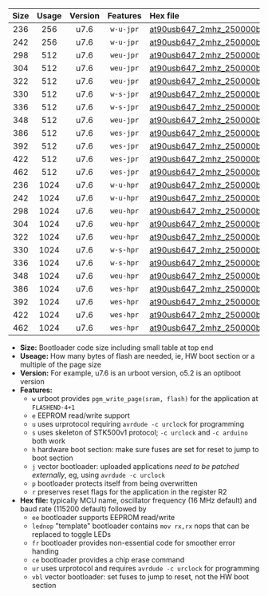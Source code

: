 |Size|Usage|Version|Features|Hex file|
|:-:|:-:|:-:|:-:|:--|
|236|256|u7.6|`w-u-jpr`|[at90usb647_2mhz_250000bps_ur_vbl.hex](https://raw.githubusercontent.com/stefanrueger/urboot/main/at90usb647_2mhz_250000bps_ur_vbl.hex)|
|242|256|u7.6|`w-u-jpr`|[at90usb647_2mhz_250000bps_lednop_ur_vbl.hex](https://raw.githubusercontent.com/stefanrueger/urboot/main/at90usb647_2mhz_250000bps_lednop_ur_vbl.hex)|
|298|512|u7.6|`weu-jpr`|[at90usb647_2mhz_250000bps_ee_ur_vbl.hex](https://raw.githubusercontent.com/stefanrueger/urboot/main/at90usb647_2mhz_250000bps_ee_ur_vbl.hex)|
|304|512|u7.6|`weu-jpr`|[at90usb647_2mhz_250000bps_ee_lednop_ur_vbl.hex](https://raw.githubusercontent.com/stefanrueger/urboot/main/at90usb647_2mhz_250000bps_ee_lednop_ur_vbl.hex)|
|322|512|u7.6|`weu-jpr`|[at90usb647_2mhz_250000bps_ee_lednop_fr_ur_vbl.hex](https://raw.githubusercontent.com/stefanrueger/urboot/main/at90usb647_2mhz_250000bps_ee_lednop_fr_ur_vbl.hex)|
|330|512|u7.6|`w-s-jpr`|[at90usb647_2mhz_250000bps_vbl.hex](https://raw.githubusercontent.com/stefanrueger/urboot/main/at90usb647_2mhz_250000bps_vbl.hex)|
|336|512|u7.6|`w-s-jpr`|[at90usb647_2mhz_250000bps_lednop_vbl.hex](https://raw.githubusercontent.com/stefanrueger/urboot/main/at90usb647_2mhz_250000bps_lednop_vbl.hex)|
|348|512|u7.6|`weu-jpr`|[at90usb647_2mhz_250000bps_ee_lednop_fr_ce_ur_vbl.hex](https://raw.githubusercontent.com/stefanrueger/urboot/main/at90usb647_2mhz_250000bps_ee_lednop_fr_ce_ur_vbl.hex)|
|386|512|u7.6|`wes-jpr`|[at90usb647_2mhz_250000bps_ee_vbl.hex](https://raw.githubusercontent.com/stefanrueger/urboot/main/at90usb647_2mhz_250000bps_ee_vbl.hex)|
|392|512|u7.6|`wes-jpr`|[at90usb647_2mhz_250000bps_ee_lednop_vbl.hex](https://raw.githubusercontent.com/stefanrueger/urboot/main/at90usb647_2mhz_250000bps_ee_lednop_vbl.hex)|
|422|512|u7.6|`wes-jpr`|[at90usb647_2mhz_250000bps_ee_lednop_fr_vbl.hex](https://raw.githubusercontent.com/stefanrueger/urboot/main/at90usb647_2mhz_250000bps_ee_lednop_fr_vbl.hex)|
|462|512|u7.6|`wes-jpr`|[at90usb647_2mhz_250000bps_ee_lednop_fr_ce_vbl.hex](https://raw.githubusercontent.com/stefanrueger/urboot/main/at90usb647_2mhz_250000bps_ee_lednop_fr_ce_vbl.hex)|
|236|1024|u7.6|`w-u-hpr`|[at90usb647_2mhz_250000bps_ur.hex](https://raw.githubusercontent.com/stefanrueger/urboot/main/at90usb647_2mhz_250000bps_ur.hex)|
|242|1024|u7.6|`w-u-hpr`|[at90usb647_2mhz_250000bps_lednop_ur.hex](https://raw.githubusercontent.com/stefanrueger/urboot/main/at90usb647_2mhz_250000bps_lednop_ur.hex)|
|298|1024|u7.6|`weu-hpr`|[at90usb647_2mhz_250000bps_ee_ur.hex](https://raw.githubusercontent.com/stefanrueger/urboot/main/at90usb647_2mhz_250000bps_ee_ur.hex)|
|304|1024|u7.6|`weu-hpr`|[at90usb647_2mhz_250000bps_ee_lednop_ur.hex](https://raw.githubusercontent.com/stefanrueger/urboot/main/at90usb647_2mhz_250000bps_ee_lednop_ur.hex)|
|322|1024|u7.6|`weu-hpr`|[at90usb647_2mhz_250000bps_ee_lednop_fr_ur.hex](https://raw.githubusercontent.com/stefanrueger/urboot/main/at90usb647_2mhz_250000bps_ee_lednop_fr_ur.hex)|
|330|1024|u7.6|`w-s-hpr`|[at90usb647_2mhz_250000bps.hex](https://raw.githubusercontent.com/stefanrueger/urboot/main/at90usb647_2mhz_250000bps.hex)|
|336|1024|u7.6|`w-s-hpr`|[at90usb647_2mhz_250000bps_lednop.hex](https://raw.githubusercontent.com/stefanrueger/urboot/main/at90usb647_2mhz_250000bps_lednop.hex)|
|348|1024|u7.6|`weu-hpr`|[at90usb647_2mhz_250000bps_ee_lednop_fr_ce_ur.hex](https://raw.githubusercontent.com/stefanrueger/urboot/main/at90usb647_2mhz_250000bps_ee_lednop_fr_ce_ur.hex)|
|386|1024|u7.6|`wes-hpr`|[at90usb647_2mhz_250000bps_ee.hex](https://raw.githubusercontent.com/stefanrueger/urboot/main/at90usb647_2mhz_250000bps_ee.hex)|
|392|1024|u7.6|`wes-hpr`|[at90usb647_2mhz_250000bps_ee_lednop.hex](https://raw.githubusercontent.com/stefanrueger/urboot/main/at90usb647_2mhz_250000bps_ee_lednop.hex)|
|422|1024|u7.6|`wes-hpr`|[at90usb647_2mhz_250000bps_ee_lednop_fr.hex](https://raw.githubusercontent.com/stefanrueger/urboot/main/at90usb647_2mhz_250000bps_ee_lednop_fr.hex)|
|462|1024|u7.6|`wes-hpr`|[at90usb647_2mhz_250000bps_ee_lednop_fr_ce.hex](https://raw.githubusercontent.com/stefanrueger/urboot/main/at90usb647_2mhz_250000bps_ee_lednop_fr_ce.hex)|

- **Size:** Bootloader code size including small table at top end
- **Useage:** How many bytes of flash are needed, ie, HW boot section or a multiple of the page size
- **Version:** For example, u7.6 is an urboot version, o5.2 is an optiboot version
- **Features:**
  + `w` urboot provides `pgm_write_page(sram, flash)` for the application at `FLASHEND-4+1`
  + `e` EEPROM read/write support
  + `u` uses urprotocol requiring `avrdude -c urclock` for programming
  + `s` uses skeleton of STK500v1 protocol; `-c urclock` and `-c arduino` both work
  + `h` hardware boot section: make sure fuses are set for reset to jump to boot section
  + `j` vector bootloader: uploaded applications *need to be patched externally*, eg, using `avrdude -c urclock`
  + `p` bootloader protects itself from being overwritten
  + `r` preserves reset flags for the application in the register R2
- **Hex file:** typically MCU name, oscillator frequency (16 MHz default) and baud rate (115200 default) followed by
  + `ee` bootloader supports EEPROM read/write
  + `lednop` "template" bootloader contains `mov rx,rx` nops that can be replaced to toggle LEDs
  + `fr` bootloader provides non-essential code for smoother error handing
  + `ce` bootloader provides a chip erase command
  + `ur` uses urprotocol and requires `avrdude -c urclock` for programming
  + `vbl` vector bootloader: set fuses to jump to reset, not the HW boot section
